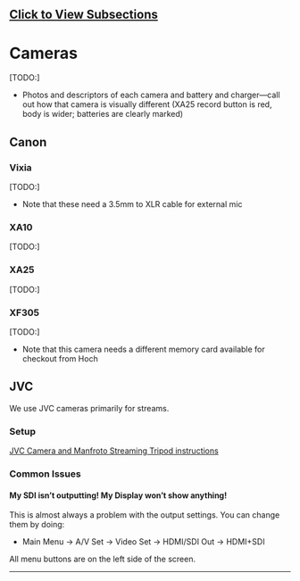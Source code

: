 ## [Click to View Subsections](e6c47a6d-73ab-4bfd-9e8b-4ade765cafeb)

Cameras
=======

\[TODO:\]

*   Photos and descriptors of each camera and battery and charger—call out how that camera is visually different (XA25 record button is red, body is wider; batteries are clearly marked)

Canon
-----

### Vixia

\[TODO:\]

*   Note that these need a 3.5mm to XLR cable for external mic

### XA10

\[TODO:\]

### XA25

\[TODO:\]

### XF305

\[TODO:\]

*   Note that this camera needs a different memory card available for checkout from Hoch

JVC
---

We use JVC cameras primarily for streams.

### Setup

[JVC Camera and Manfroto Streaming Tripod instructions](https://www.google.com/url?q=https://docs.google.com/document/d/1tEeGrExoEoM0UwCHkSWTLOjBPLeZc--sqhEDyHGrvYc/edit?usp%3Dsharing&sa=D&source=editors&ust=1646863017217987&usg=AOvVaw0ePUPI6GpzUsip8WQPjrKd)

### Common Issues

#### My SDI isn’t outputting! My Display won’t show anything!

This is almost always a problem with the output settings. You can change them by doing:

*   Main Menu -> A/V Set \-> Video Set \-> HDMI/SDI Out \-> HDMI+SDI

All menu buttons are on the left side of the screen.

* * *